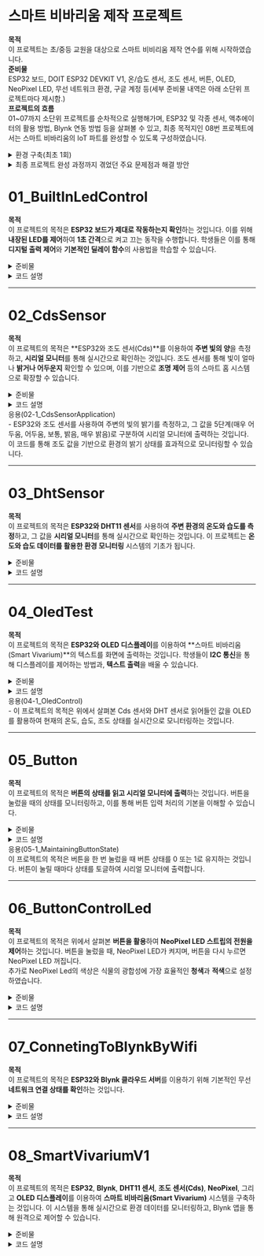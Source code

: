 # 스마트 비바리움 제작 프로젝트
**목적**<br>
이 프로젝트는 초/중등 교원을 대상으로 스마트 비비리움 제작 연수를 위해 시작하였습니다.<br>
**준비물**<br>
ESP32 보드, DOIT ESP32 DEVKIT V1, 온/습도 센서, 조도 센서, 버튼, OLED, NeoPixel LED, 무선 네트워크 환경, 구글 계정 등(세부 준비물 내역은 아래 소단위 프로젝트마다 제시함.)<br>
**프로젝트의 흐름**<br>
01~07까지 소단위 프로젝트를 순차적으로 실행해가며, ESP32 및 각종 센서, 액추에이터의 활용 방법, Blynk 연동 방법 등을 살펴볼 수 있고, 최종 목적지인 08번 프로젝트에서는 스마트 비바리움의 IoT 파트를 완성할 수 있도록 구성하였습니다.<br>
<details>
  <summary>환경 구축(최초 1회)</summary>
  1. OS에 맞는 [Arduino IDE 설치](https://www.arduino.cc/en/software).<br>
  2. 필요한 경우 시스템 언어 변경(File/Arduino IED->Preferences->재시작)<br>
  3. 기본 설정->추가 보드 관리자 URL->'비공식 보드 지원 URL 목록을 보려면 클릭하십시오.' 클릭->'Espressif ESP32' 검색->해당 '*.json'파일 복사/붙여넣기 후 확인<br>
  4. 보드 매니저->'esp32 by Espressif Systems'설치<br>
  5. PC와 ESP32 연결<br>
  6. 보드 및 포트를 아래와 같이 연결<br>
     - 보드: DOIT ESP32 DEVKIT V1<br>
     - 포트: Serial Port(USB), 포트 번호는 COM4, COM3 등으로 다를 수 있음.<br>
  7. [ESP32 업로드 에러 발생 시](https://docs.google.com/presentation/d/1MqSPEBPEWeh-agVcmBz7CRioSePWG-13oV_nJNzy-uo/edit?usp=sharing).
</details>
<details>
  <summary>최종 프로젝트 완성 과정까지 겪었던 주요 문제점과 해결 방안</summary>

  **1. 문제점: LED가 계속 깜빡거림**  
  - **원인**: `LedOnOff()` 함수가 타이머에 의해 주기적으로 호출되어 버튼을 누르지 않아도 LED가 반복해서 깜빡거리는 문제가 발생.
  - **해결 방안**: 타이머에서 `LedOnOff()` 호출을 제거하고, 버튼 입력을 확인하는 `handleButtonPress()` 함수로 버튼이 눌렸을 때만 LED 상태를 변경하도록 수정.

  **2. 문제점: Blynk 앱에서 LED 제어가 정상적으로 동작하지 않음**  
  - **원인**: Blynk 핸들러에서 `led_state` 값을 업데이트하는 과정에서 LED 상태가 제대로 반영되지 않음.
  - **해결 방안**: `BLYNK_WRITE(V3)` 핸들러에서 받은 값을 기반으로 `updateLEDState()` 함수를 호출하여, Blynk 앱에서 보낸 값에 맞게 LED 상태를 정확히 제어하도록 수정.

  **3. 문제점: 버튼 입력 시 LED 상태가 불안정함**  
  - **원인**: 버튼 디바운싱 처리가 부족하여, 빠르게 버튼을 누르면 LED 상태가 불안정하게 변하는 문제가 발생.
  - **해결 방안**: `handleButtonPress()` 함수에서 **디바운싱 처리**를 강화하고, 버튼이 눌릴 때와 떼었을 때만 LED 상태를 변경하도록 로직을 개선. 또한, **풀업(Pull-up) 저항**을 활성화하여, GPIO 핀의 불안정한 상태(floating)를 방지하기 위해 `pinMode(BUTTON_PIN, INPUT_PULLUP)`을 적용. 이로 인해 버튼 입력이 안정적으로 처리됨.

  **4. 문제점: OLED 화면에 값이 제대로 갱신되지 않음**  
  - **원인**: 디스플레이 버퍼가 제대로 초기화되지 않거나, 센서 데이터를 읽는 주기와 디스플레이 업데이트 주기가 맞지 않음.
  - **해결 방안**: `showDisplay()` 함수에서 디스플레이를 초기화한 후 값을 출력하도록 하고, 타이머로 주기적으로 값을 갱신하여 문제가 해결됨.

  **5. 문제점: WiFi 연결 오류**  
  - **원인**: WiFi 연결 시, 일부 설정이 제대로 적용되지 않아 ESP32가 네트워크에 연결되지 않거나 Blynk 서버와 통신하지 못하는 문제가 발생.
  - **해결 방안**: WiFi 및 Blynk 관련 설정은 `#define`으로 먼저 정의한 후 관련 함수들을 `#include`로 호출함으로써 `Blynk.begin()`에서 올바르게 호출되도록 수정. 이로 인해 WiFi 및 Blynk 연결 오류가 해결됨.

</details>


# 01_BuiltInLedControl

**목적**  
이 프로젝트의 목적은 **ESP32 보드가 제대로 작동하는지 확인**하는 것입니다. 이를 위해 **내장된 LED를 제어**하여 **1초 간격**으로 켜고 끄는 동작을 수행합니다. 학생들은 이를 통해 **디지털 출력 제어**와 **기본적인 딜레이 함수**의 사용법을 학습할 수 있습니다.

<details>
  <summary>준비물</summary>
  - ESP32 개발 보드<br>
  - USB 케이블(ESP32와 PC 연결용)<br>
  - Arduino IDE (코드 작성 및 업로드)<br>
</details>

<details>
  <summary>코드 설명</summary>
  이 실습에서는 ESP32 내장 LED를 활용하여 간단한 점멸 제어를 수행합니다.<br>
  GPIO 2번 핀에 연결된 내장 LED를 1초마다 켜고 끄는 동작을 반복하게 됩니다.<br>
  이를 통해 ESP32가 **정상적으로 작동하는지** 확인할 수 있습니다.  
</details>

---

# 02_CdsSensor

**목적**  
이 프로젝트의 목적은 **ESP32와 조도 센서(Cds)**를 이용하여 **주변 빛의 양**을 측정하고, **시리얼 모니터**를 통해 실시간으로 확인하는 것입니다. 조도 센서를 통해 빛이 얼마나 **밝거나 어두운지** 확인할 수 있으며, 이를 기반으로 **조명 제어** 등의 스마트 홈 시스템으로 확장할 수 있습니다.

<details>
  <summary>준비물</summary>
  - ESP32 개발 보드<br>  
  - 조도 센서(Cds)<br>
  - 점퍼 와이어<br>
  - USB 케이블(ESP32와 PC 연결용)<br>
  - Arduino IDE(코드 작성 및 업로드)<br>
</details>

<details>
  <summary>코드 설명</summary>
  - GPIO 39번 핀을 사용하여 조도 센서의 아날로그 값을 읽어들입니다.<br> 
  - 시리얼 모니터를 통해 실시간으로 빛의 강도를 모니터링합니다.<br>
  - delay(1000)을 사용해 1초 간격으로 값을 출력하여 효율적인 모니터링을 구현합니다.<br>
  - 읽어들인 아날로그 값(0 ~ 4095)은 빛의 양에 따라 변화하며, 값이 낮을수록 어두운 상태, 값이 높을수록 밝은 상태를 의미합니다.<br>
</details>

  <summary>응용(02-1_CdsSensorApplication)</summary>
  - ESP32와 조도 센서를 사용하여 주변의 빛의 밝기를 측정하고, 그 값을 5단계(매우 어두움, 어두움, 보통, 밝음, 매우 밝음)로 구분하여 시리얼 모니터에 출력하는 것입니다. 이 코드를 통해 조도 값을 기반으로 환경의 밝기 상태를 효과적으로 모니터링할 수 있습니다.

---

# 03_DhtSensor

**목적**  
이 프로젝트의 목적은 **ESP32와 DHT11 센서**를 사용하여 **주변 환경의 온도와 습도를 측정**하고, 그 값을 **시리얼 모니터**를 통해 실시간으로 확인하는 것입니다. 이 프로젝트는 **온도와 습도 데이터를 활용한 환경 모니터링** 시스템의 기초가 됩니다.

<details>
  <summary>준비물</summary>
  - ESP32 개발 보드<br>
  - DHT11 온습도 센서<br>
  - 점퍼 와이어<br>
  - USB 케이블 (ESP32와 PC 연결용)<br>
  - Arduino IDE (코드 작성 및 업로드)<br>
  - DHT 라이브러리 (Arduino IDE에서 설치, 본 실습에서는 DHT sensor library by Adafruit 사용)<br>
</details>

<details>
  <summary>코드 설명</summary>
  - GPIO 14번 핀에 연결된 DHT11 센서로부터 온도와 습도 데이터를 읽어들입니다.<br>
  - `dht.readTemperature()` 함수로 온도 값을, `dht.readHumidity()` 함수로 습도 값을 읽습니다.<br>
  - 읽어들인 값은 시리얼 모니터를 통해 출력되며, 2초 간격으로 데이터를 갱신합니다.<br>
  - DHT11 센서는 2초 이상의 딜레이가 필요하므로, 각 데이터 읽기 전 `delay(2000)`을 사용합니다.<br>
  - 9600 baud rate로 시리얼 통신을 설정하여, 읽어들인 데이터를 출력합니다.<br>
</details>

---

# 04_OledTest

**목적**  
이 프로젝트의 목적은 **ESP32와 OLED 디스플레이**를 이용하여 **스마트 비바리움(Smart Vivarium)**의 텍스트를 화면에 출력하는 것입니다. 학생들이 **I2C 통신**을 통해 디스플레이를 제어하는 방법과, **텍스트 출력**을 배울 수 있습니다.

<details>
  <summary>준비물</summary>
  - ESP32 개발 보드<br>
  - 128x64 OLED 디스플레이 (SSD1306)<br>
  - 점퍼 와이어<br>
  - USB 케이블(ESP32와 PC 연결용)<br>
  - Arduino IDE (코드 작성 및 업로드)<br>
  - Adafruit GFX 및 Adafruit SSD1306 라이브러리** (Arduino IDE에서 설치, 본 실습에서는 Adafruit SSD1306 by Adafruit 사용)<br>
</details>

<details>
  <summary>코드 설명</summary>
  - I2C 통신을 사용하여 SSD1306 OLED 디스플레이에 텍스트를 출력합니다.<br>
  - 디스플레이의 해상도(128x64)를 설정하고, 디스플레이 객체를 초기화한 후 텍스트를 출력합니다.<br>
  - 텍스트는 3줄로 구성되어 있으며, "Smart Vivarium"과 프로젝트 제작자 이름/닉네임을 포함합니다.<br>
  - `display.clearDisplay()`로 화면을 지우고, `display.setTextSize(2)`로 텍스트 크기를 두 배로 설정합니다.<br>
  - `display.println()`과 `display.print()`를 사용하여 각 줄에 텍스트를 출력하며, `display.display()`를 호출하여 내용을 OLED 화면에 실제로 출력합니다.<br>
  - 프로그램이 정상적으로 작동하지 않을 경우, 시리얼 모니터에 오류 메시지를 출력한 후 무한 루프에 빠져 오류를 디버깅할 수 있게 설정되어 있습니다.<br>
</details>

  <summary>응용(04-1_OledControl)</summary>
  - 이 프로젝트의 목적은 위에서 살펴본 Cds 센서와 DHT 센서로 읽어들인 값을 OLED를 활용하여 현재의 온도, 습도, 조도 상태를 실시간으로 모니터링하는 것입니다.<br>

  ---

# 05_Button

**목적**  
이 프로젝트의 목적은 **버튼의 상태를 읽고 시리얼 모니터에 출력**하는 것입니다. 버튼을 눌렀을 때의 상태를 모니터링하고, 이를 통해 버튼 입력 처리의 기본을 이해할 수 있습니다.

<details>
  <summary>준비물</summary>
  - ESP32 개발 보드<br>
  - 버튼<br>
  - 점퍼 와이어<br>
  - USB 케이블 (ESP32와 PC 연결용)<br>
  - Arduino IDE (코드 작성 및 업로드)<br>
</details>

<details>
  <summary>코드 설명</summary>
  - 버튼 핀 설정: `pinMode(BUTTON, INPUT)`을 사용하여 버튼 핀을 입력 모드로 설정합니다.<br>
  - 시리얼 통신 설정: `Serial.begin(9600)`으로 시리얼 통신의 전송 속도를 9600bps로 설정합니다.<br>
  - 버튼 상태 읽기: `digitalRead(BUTTON)`으로 버튼 핀의 디지털 입력 값을 읽어옵니다.<br>
  - 버튼 상태 출력: 읽어온 버튼 상태를 `Serial.println(buttonState)`를 사용하여 시리얼 모니터에 출력합니다.<br>
  - 딜레이 추가: `delay(100)`을 사용하여 버튼 상태를 읽는 간격을 100밀리초로 설정하여 입력 노이즈를 방지합니다.<br>
</details>

  <summary>응용(05-1_MaintainingButtonState)</summary>
 이 프로젝트의 목적은 버튼을 한 번 눌렀을 때 버튼 상태를 0 또는 1로 유지하는 것입니다. 버튼이 눌릴 때마다 상태를 토글하여 시리얼 모니터에 출력합니다.

 ---

 # 06_ButtonControlLed

**목적**  
이 프로젝트의 목적은 위에서 살펴본 **버튼을 활용**하여 **NeoPixel LED 스트립의 전원을 제어**하는 것입니다. 버튼을 눌렀을 때, NeoPixel LED가 켜지며, 버튼을 다시 누르면 NeoPixel LED 꺼집니다.<br>
추가로 NeoPixel Led의 색상은 식물의 광합성에 가장 효율적인 **청색**과 **적색**으로 설정하였습니다.

<details>
  <summary>준비물</summary>
  - ESP32 개발 보드<br>
  - NeoPixel LED 스트립 (픽셀 수: 9)<br>
  - 버튼<br>
  - 점퍼 와이어<br>
  - USB 케이블 (ESP32와 PC 연결용)<br>
  - Arduino IDE (코드 작성 및 업로드)<br>
  - Adafruit NeoPixel 라이브러리(Arduino IDE에서 설치, 본 실습에서는 Adafruit NeoPixel by Adafruit 사용)<br>
</details>

<details>
  <summary>코드 설명</summary>
  - 버튼 상태 읽기: `digitalRead(BUTTON_PIN)`을 사용하여 버튼의 현재 상태를 읽어옵니다.<br>
  - 버튼 상태 변화 감지: 버튼의 상태가 변화했는지 확인하고, 상태가 `HIGH`일 때 LED 상태를 토글합니다.<br>
  - LED 색상 설정: `isOn` 변수에 따라 LED의 색상을 설정합니다. 버튼이 눌리면 짝수 인덱스의 LED를 빨간색으로, 홀수 인덱스의 LED를 파란색으로 설정합니다. 버튼이 눌리지 않으면 모든 LED를 꺼서 LED를 끕니다.<br>
  - 디바운싱: 버튼 입력의 노이즈를 방지하기 위해 짧은 지연을 추가합니다.<br>
</details>

---

# 07_ConnetingToBlynkByWifi

**목적**  
이 프로젝트의 목적은 **ESP32와 Blynk 클라우드 서버**를 이용하기 위해 기본적인 무선 **네트워크 연결 상태를 확인**하는 것입니다.

<details>
  <summary>준비물</summary>
  - ESP32 개발 보드<br>
  - USB 케이블(ESP32와 PC 연결용)<br>
  - WiFi 네트워크 (SSID 및 비밀번호 필요. 5G는 연결이 안되므로 주의할 것)<br>
  - Blynk 템플릿 (Blynk 계정 및 인증 토큰 필요)<br>
  - Arduino IDE (코드 작성 및 업로드)<br>
  - Blynk 라이브러리 (Arduino IDE에서 설치, 본 실습에서는 Blynk by Volodymyr Shymanskyy 사용)<br>
</details>

<details>
  <summary>코드 설명</summary>
  - `Blynk.begin()` 함수를 사용하여 ESP32가 WiFi 네트워크와 Blynk 서버에 연결되도록 설정합니다.<br>
  - 내장 LED(2번 핀)를 제어하여 WiFi 및 Blynk 서버의 연결 상태를 시각적으로 확인할 수 있습니다.<br>
  - `Blynk.run()` 함수는 Blynk 라이브러리가 원활하게 동작하고, 서버와의 통신을 지속적으로 유지하도록 합니다.<br>
  - 연결 상태에 따라 LED를 깜빡이도록 하여, WiFi가 연결된 상태와 Blynk 서버에 연결된 상태를 눈으로 확인할 수 있습니다.<br>
  - WiFi가 연결된 경우: LED가 1초 간격으로 깜빡입니다.<br>
  - WiFi가 연결되지 않았거나, Blynk 서버에 연결되지 않은 경우: LED가 꺼져 있습니다.<br>
  - `Serial.begin(9600)`은 시리얼 모니터에서 디버깅 정보를 확인할 수 있도록 설정하였으며, Blynk 서버와의 통신 상태를 확인하는 데 사용할 수 있습니다.<br>
</details>

---

# 08_SmartVivariumV1

**목적**  
이 프로젝트의 목적은 **ESP32**, **Blynk**, **DHT11 센서**, **조도 센서(Cds)**, **NeoPixel**, 그리고 **OLED 디스플레이**를 이용하여 **스마트 비바리움(Smart Vivarium)** 시스템을 구축하는 것입니다. 이 시스템을 통해 실시간으로 환경 데이터를 모니터링하고, Blynk 앱을 통해 원격으로 제어할 수 있습니다.

<details>
  <summary>준비물</summary>
  - ESP32 개발 보드<br>
  - DHT11 온습도 센서<br>
  - 조도 센서(Cds)<br>
  - NeoPixel LED (9개)<br>
  - SSD1306 OLED 디스플레이<br>
  - 버튼 (GPIO 23에 연결)<br>
  - USB 케이블 (ESP32와 PC 연결용)<br>
  - WiFi 네트워크 (SSID 및 비밀번호 필요)<br>
  - Blynk 템플릿 (Blynk 계정 및 인증 토큰 필요)<br>
  - Arduino IDE (코드 작성 및 업로드)<br>
  - 필요한 라이브러리 (Blynk, Adafruit SSD1306, Adafruit GFX, Adafruit NeoPixel, DHT)
</details>

<details>
  <summary>코드 설명</summary>
  - WiFi 및 Blynk 연결: `Blynk.begin()`을 사용하여 ESP32가 WiFi 네트워크와 Blynk 서버에 연결되도록 설정합니다.<br>
  - 온습도 측정: `dhtEvent()` 함수는 DHT11 센서를 사용하여 실시간으로 온도와 습도를 측정하고, 측정된 데이터를 Blynk 앱으로 전송합니다.<br>
  - 조도 측정: `cdsEvent()` 함수는 조도 센서(Cds)를 사용하여 빛의 밝기를 측정하고, 이를 Blynk 앱으로 전송합니다.<br>
  - OLED 디스플레이: `showDisplay()` 함수는 OLED 디스플레이에 실시간으로 측정된 온도, 습도, 조도 값을 출력합니다.<br>
  - NeoPixel 제어: `updateLEDState()` 함수는 NeoPixel LED의 상태를 제어하며, Blynk 앱 또는 버튼을 통해 켜고 끌 수 있습니다.<br>
  - 버튼 제어: `handleButtonPress()` 함수는 버튼을 눌렀을 때 NeoPixel LED 상태를 토글합니다. 버튼이 눌릴 때 LED 상태가 바뀌고, 변경된 상태는 Blynk 앱으로 전송됩니다.<br>
  - Blynk 앱 제어: `BLYNK_WRITE(V3)` 핸들러는 Blynk 앱에서 V3 가상 핀을 통해 LED를 제어하며, 앱에서 보내온 값을 기반으로 NeoPixel LED의 상태를 제어합니다.<br>
  - 타이머 설정: `timer.setInterval()` 함수를 사용하여 일정 시간마다 센서 데이터를 읽고, OLED 디스플레이를 갱신하며, Blynk 서버와 통신합니다.
</details>
